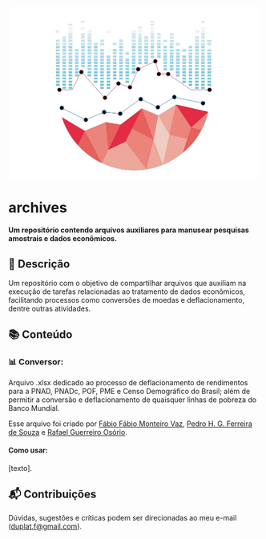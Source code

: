
<p align="center">
  <img src="https://github.com/felipeduplat/archives/blob/main/img/001.jpg" width="500">
</p>

<!-- Título -->
# archives

**Um repositório contendo arquivos auxiliares para manusear pesquisas amostrais e dados econômicos.**



<!-- Descrição -->
## :loudspeaker: Descrição

Um repositório com o objetivo de compartilhar arquivos que auxiliam na execução de tarefas relacionadas ao tratamento de dados econômicos, facilitando processos como conversões de moedas e deflacionamento, dentre outras atividades.



<!-- Bloco 01 - conteúdo -->
## :books: Conteúdo

### :bar_chart: Conversor:

Arquivo .xlsx dedicado ao processo de deflacionamento de rendimentos para a PNAD, PNADc, POF, PME e Censo Demográfico do Brasil; além de permitir a conversão e deflacionamento de quaisquer linhas de pobreza do Banco Mundial.

Esse arquivo foi criado por [Fábio Fábio Monteiro Vaz](https://www.ipea.gov.br/portal/pesquisadores-ipea/582-fabio-monteiro-vaz), [Pedro H. G. Ferreira de Souza](https://www.ipea.gov.br/portal/central-de-conteudo-video/produtos-servicos-oculto-video/120-videos-disoc/6585-conheca-o-trabalho-dos-pesquisadores-do-ipea-pedro-ferreira-de-souza) e [Rafael Guerreiro Osório](https://www.ipea.gov.br/portal/pesquisadores-ipea/645-rafael-guerreiro-osorio?highlight=WyJtZXN0cmFkbyJd).

#### Como usar:

[texto].



<!-- Bloco 02 - contribuições -->
## :mailbox_with_mail: Contribuições 

Dúvidas, sugestões e críticas podem ser direcionadas ao meu e-mail (duplat.f@gmail.com).


